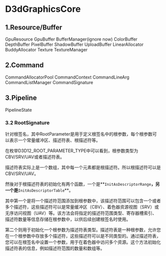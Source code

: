 # D3dGraphicsCore

## 1.Resource/Buffer

GpuResource
GpuBuffer
BufferManager(ignore now)
ColorBuffer
DepthBuffer
PixelBuffer
ShadowBuffer
UploadBuffer
LinearAllocator
BuddyAllocator
Texture
TextureManager

## 2.Command

CommandAllocatorPool
CommandContext
CommandLineArg
CommandListManager
CommandSignature



## 3.Pipeline

PipelineState

### 3.2 RootSignature

针对根签名，其中RootParameter是用于定义根签名中的根参数，每个根参数可以表示一个常量缓冲区、描述符表、根描述符等。

在枚举D3D12_ROOT_PARAMETER_TYPE中可以看到，根参数类型为CBV/SRV/UAV或者描述符表。

描述符表实际上是一个数组，其中每一个元素都是根描述符。所以根描述符可以是CBV/SRV/UAV。

然後对于根描述符表的初始化有两个函数，一个是**`InitAsDescriptorRange`**，另一个是**`InitAsDescriptorTable`**。

其中第一个是将一个描述符范围添加到根参数中，该描述符范围可以包含一个或者多个描述符，这些描述符可以是常量缓冲区（CBV）、着色器资源视图（SRV）或无序访问视图（UAV）等。该方法会将指定的描述符范围类型、寄存器槽索引、描述符数量等信息存储在根参数中，以供后续创建根签名时使用。

第二个则用于初始化一个根参数为描述符表类型。描述符表是一种根参数，允许您在一个根参数中存放多个描述符，这些描述符可以是不同类型的。通过描述符表，您可以在根签名中设置一个参数，用于在着色器中访问多个资源。这个方法初始化描述符表的信息，例如描述符范围的数量和数组等。

